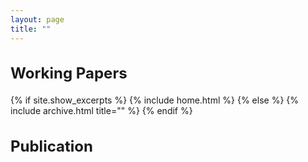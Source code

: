 ```yaml
---
layout: page
title: ""
---
```


<h2 style="font-size:24px;">Working Papers</h2>

{% if site.show_excerpts %}
  {% include home.html %}
{% else %}
  {% include archive.html title="" %}
{% endif %}

<h2 style="font-size:24px;">Publication</h2>


